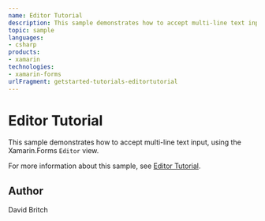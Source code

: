 ```yaml
---
name: Editor Tutorial
description: This sample demonstrates how to accept multi-line text input, using the Xamarin.Forms `Editor` view.  For more information about this sample, see [...
topic: sample
languages:
- csharp
products:
- xamarin
technologies:
- xamarin-forms
urlFragment: getstarted-tutorials-editortutorial
---
```

Editor Tutorial
===============

This sample demonstrates how to accept multi-line text input, using the Xamarin.Forms `Editor` view.

For more information about this sample, see [Editor Tutorial](https://docs.microsoft.com/xamarin/get-started/tutorials/editor/).

Author
------

David Britch
